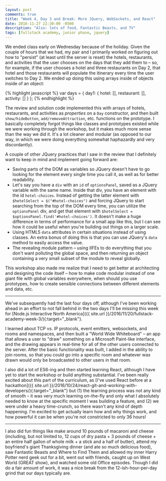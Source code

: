 ```yaml
---
layout: post
comments: true
title: "Week 4, Day 3 and Break: More JQuery, WebSockets, and React"
date: 2016-11-27 22:30:00 -0500
description: "Also: lots of food, Fantastic Beasts, and TV"
tags: [fullstack academy, junior phase, jquery]
---
```


We ended class early on Wednesday because of the holiday. Given the couple of hours that we had, my pair and I primarily worked on figuring out how to "persist" (at least until the server is reset) the hotels, restaurants, and activities that the user chooses on the days that they add them to – so, for example, if the user chooses a hotel and three restaurants on Day 2, that hotel and those restaurants will populate the itinerary every time the user switches to Day 2. We ended up doing this using arrays inside of objects inside of an object:

{% highlight javascript %}
var days = {
  day1: {
    hotel: [],
    restaurant: [],
    activity: []
  }
};
{% endhighlight %}

The review and solution code implemented this with arrays of hotels, restaurants, and activities as *properties* on a `Day` constructor, and then built `show/hideButton`, `add/removeAttraction`, etc. functions on the prototype. I basically completely forgot things like classes and prototypes existed while we were working through the workshop, but it makes much more sense than the way we did it. It's a lot cleaner and modular (as opposed to our way, in which we were doing everything somewhat haphazardly and very discordantly).

A couple of other JQuery practices that I saw in the review that I definitely want to keep in mind and implement going forward are:

* Saving parts of the DOM as variables so JQuery doesn't have to go looking for the element every single time you call it, as well as for better readability.
* Let's say you have a `div` with an `id` of `optionsPanel`, saved as a JQuery variable with the same name. Inside that div, you have an element with the id `hotel-choices`. Instead of getting the latter element with `$hotelSelect = $("#hotel-choices")` and forcing JQuery to start searching from the top of the DOM every time, you can utilize the `optionsPanel` div, and get that element with `$hotelSelect = $optionsPanel.find('#hotel-choices')`. It doesn't make a huge difference in terms of performance for a small app like this, but I can see how it could be useful when you're building out things on a larger scale.
* Using HTML5 `data` attributes in certain situations instead of using classes. An extra bonus of doing this is that you can use JQuery's `data` method to easily access the value.
* The revealing module pattern – using IIFEs to do everything that you don't want polluting the global space, and then returning an object containing a very small subset of the module to reveal globally.

This workshop also made me realize that I need to get better at architecting and designing the code itself – how to make code modular instead of one giant file with global variables everywhere, when should you use prototypes, how to create sensible connections between different elements and data, etc.

---

We've subsequently had the last four days off, although I've been working ahead in an effort to not fall behind in the two days I'll be missing this week for [Node.js Interactive North America]({{ site.url }}/2016/11/20/fullstack-academy-week-3/){:target="_blank"}.

I learned about TCP vs. IP protocols, event emitters, websockets, and rooms and namespaces, and then built a "World Wide Whiteboard" – an app that allows a user to "draw" something on a Microsoft Paint-like interface, and the drawing appears in real-time for all of the other users connected to the server. After the basic functionality was built, I added in the ability to join rooms, so that you could go into a specific room and whatever was drawn would only be broadcasted to other users in that room.

I also did a lot of ES6-ing and then started learning React, although I have yet to start the workshop or build anything substantial. I've been really excited about this part of the curriculum, as [I've used React before at a hackathon]({{ site.url }}/2016/10/24/react-git-and-working-with-developers/){:target="_blank"} but (1) the learning process was not any kind of smooth – it was very much learning on-the-fly and only what I absolutely needed to know at the specific moment I was building a feature, and (2) we were under a heavy time-crunch, so there wasn't any kind of depth happening. I'm excited to get actually learn how and why things work, and how powerful it can be when you're not constricted to only 36 hours!

---

I also did fun things like make around 10 pounds of macaroni and cheese (including, but not limited to, 12 cups of dry pasta + 3 pounds of cheese + an entire half gallon of whole milk + a stick and a half of butter), attend my boyfriend's giant Thanksgiving dinner (and ate so much delicious food), saw Fantastic Beasts and Where to Find Them and allowed my inner Harry Potter nerd geek out for a bit, went out with friends, caught up on West World (GREAT show), and watched some old Office episodes. Though I did do a fair amount of work, it was a nice break from the 12-ish-hour-per-day grind that our days typically are.
